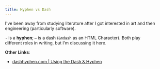```yaml
---
title: Hyphen vs Dash
---
```


I've been away from studying literature after I got interested in art and then engineering (particularly software).

`-` is a **hyphen**; `—` is a dash (`&mdash` as an HTML Character). Both play different roles in writing, but I'm discussing it here.

**Other Links**:
- [dashhyphen.com | Using the Dash & Hyphen](http://www.dashhyphen.com/)
